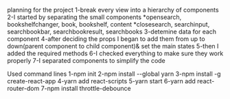 planning for the project
1-break every view into a hierarchy of components
2-I started by separating the small components
   *opensearch, bookshelfchanger, book, bookshelf, content
   *closesearch, searchinput, searchbookbar, searchbookresult, searchbooks
3-detemine data for each component
4-after deciding the props I began to add them from up to down(parent component to child component)& set the main states
5-then I added the required methods
6-I checked everything to make sure they work properly
7-I separated components to simplify the code

Used command lines
1-npm init
2-npm install --global yarn
3-npm install -g create-react-app
4-yarn add react-scripts
5-yarn start
6-yarn add react-router-dom
7-npm install throttle-debounce
